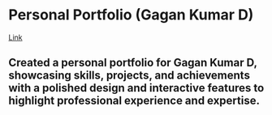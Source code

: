 # Personal Portfolio (Gagan Kumar D)


[Link](https://gagankumard.github.io/Personal_Portfplio/)

<h2>Created a personal portfolio for Gagan Kumar D, showcasing skills, projects, and achievements with a polished design and interactive features to highlight professional experience and expertise.</h2>
